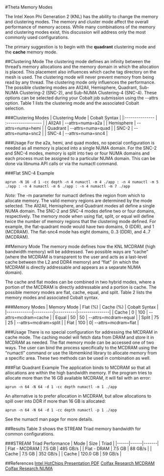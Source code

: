 #Theta Memory Modes

The Intel Xeon Phi Generation 2 (KNL) has the ability to change the memory and clustering modes. The memory and cluster mode affect the overall performance of memory access. While many combinations of the memory and clustering modes exist, this discussion will address only the most commonly used configurations.

The primary suggestion is to begin with the **quadrant** clustering mode and the **cache** memory mode.

##Clustering Mode
The clustering mode defines an infinity between the thread’s memory allocations and the memory domain in which the allocation is placed. This placement also influences which cache tag directory on the mesh is used. The clustering mode will never prevent memory from being read by any thread. The clustering mode only influences the performance. The possible clustering modes are All2All, Hemisphere, Quadrant, Sub-NUMA Clustering-2 (SNC-2), and Sub-NUMA Clustering-4 (SNC-4). These options can be selected during your Cobalt job submission using the --attrs option. Table 1 lists the clustering mode and the associated Cobalt selection.

###Clustering Modes
| Clustering Mode |	Cobalt Syntax       |
|:--------------- | :------------------ |
| All2All	      |  --attrs=numa=a2a  |
| Hemisphere      |  --attrs=numa=hemi |
| Quadrant	      |  --attrs=numa=quad |
| SNC-2	          |  --attrs=numa=snc2 |
| SNC-4	          |  --attrs=numa=snc4 |

###Usage
For the a2a, hemi, and quad modes, no special configuration is needed as all memory is placed into a single NUMA domain. For the SNC-2 and SNC-4 modes, memory is split into two or four NUMA domains and each process must be assigned to a particular NUMA domain. This can be done via libnuma API calls or via the numactl command.

###Flat SNC-4 Example
```
aprun -N 16 -d 1 -cc depth -n 4 numactl -m 4 ./app : -n 4 numactl -m 5 ./app : -n 4 numactl -m 6 ./app : -n 4 numactl -m 7 ./app
```

*Note:* The -m parameter for numactl defines the region from which to allocate memory. The valid memory regions are determined by the mode selected. The All2All, Hemisphere, and Quadrant modes all define a single NUMA domain. The SNC-2 and SNC-4 modes define two or four domains, respectively. The memory mode when using flat, split, or equal will define twice the number of memory regions that the clustering mode defined. For example, the flat-quadrant mode would have two domains, 0 (DDR), and 1 (MCDRAM). The flat-snc4 mode has eight domains, 0..3 (DDR), and 4..7 (MCDRAM).

##Memory Mode
The memory mode defines how the KNL MCDRAM (high bandwidth memory) will be addressed. Two possible ways are “cache” (where the MCDRAM is transparent to the user and acts as a last-level cache between the L2 and DDR4 memory) and “flat” (in which the MCDRAM is directly addressable and appears as a separate NUMA domain). 

The cache and flat modes can be combined in two hybrid modes, where a portion of the MCDRAM is directly addressable and a portion is cache. The possible memory modes are flat, cache, equal, and split. Table 2 lists the memory modes and associated Cobalt syntax.

###Memory Modes
| Memory Mode |	Flat (%) | Cache (%) |	Cobalt Syntax |
|-------------|----------|-----------|----------------|
| Cache | 0 | 100 |	--attrs=mcdram=cache |
| Equal	 |   50 |	50	| --attrs=mcdram=equal |
| Split	|   75 | 25	| --attrs=mcdram=split |
| Flat	|  100 |	0| --attrs=mcdram=flat |

 
###Usage
There is no special configuration for addressing the MCDRAM in cache mode. The caching model will fetch data from DRAM and store it in MCDRAM as needed. The flat memory mode can be accessed one of two ways. The user can bind the process specifically to the MCDRAM using the “numactl” command or use the libmemkind library to allocate memory from a specific area. These two methods can be used in combination as well.

###Flat Quadrant Example
The application binds to MCDRAM so that all allocations are within the high bandwidth memory. If the program tries to allocate more than the 16 GB available MCDRAM, it will fail with an error:

```
aprun -n 64 -N 64 -d 1 -cc depth numactl -m 1 ./app
```

An alternative is to prefer allocation in MCDRAM, but allow allocations to spill over into DDR if more than 16 GB is allocated:
```
aprun -n 64 -N 64 -d 1 -cc depth numactl -p 1 ./app
```
See the numactl man page for more details.

##Results
Table 3 shows the STREAM Triad memory bandwidth for common configurations.

###STREAM Triad Performance
| Mode | Size | Triad |
|------|------|-------|
| Flat - MCDRAM | 7.5 GB | 485 GB/s |
| Flat - DRAM | 7.5 GB | 88 GB/s |
| Cache | 7.5 GB | 352 GB/s |
| Cache | 120.0 GB | 59 GB/s |

##References
[Intel HotChips Presentation PDF](https://www.alcf.anl.gov/files/HC27.25.710-Knights-Landing-Sodani-Intel.pdf)
[Colfax Research MCDRAM](https://colfaxresearch.com/knl-mcdram/)
[Colfax Research NUMA](https://colfaxresearch.com/knl-numa/)
